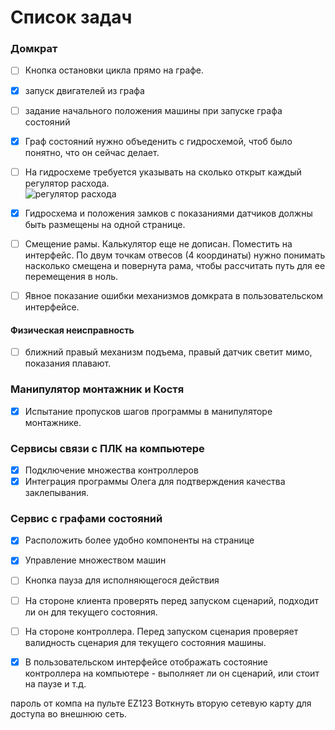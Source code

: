# Список задач

### Домкрат
- [ ] Кнопка остановки цикла прямо на графе.
- [x] запуск двигателей из графа
- [ ] задание начального положения машины при запуске графа состояний
- [x] Граф состояний нужно объеденить с гидросхемой, чтоб было понятно, что он сейчас делает. 
- [ ] На гидросхеме требуется указывать на сколько открыт каждый регулятор расхода.  
	![регулятор расхода](https://i.ibb.co/5Rg51M3/image.png)
- [x] Гидросхема и положения замков с показаниями датчиков должны быть размещены на одной странице.
- [ ] Смещение рамы. Калькулятор еще не дописан. Поместить на интерфейс. По двум точкам отвесов (4 координаты) нужно понимать насколько смещена и повернута рама, чтобы рассчитать путь для ее перемещения в ноль.

- [ ] Явное показание ошибки механизмов домкрата в пользовательском интерфейсе.

#### Физическая неисправность
- [ ] ближний правый механизм подъема, правый датчик светит мимо, показания плавают.

### Манипулятор монтажник и Костя

- [x] Испытание пропусков шагов программы в манипуляторе монтажнике.

### Сервисы связи с ПЛК на компьютере
- [x] Подключение множества контроллеров 
- [x] Интеграция программы Олега для подтверждения качества заклепывания.

### Сервис с графами состояний
- [x] Расположить более удобно компоненты на странице
- [x] Управление множеством машин 
- [ ] Кнопка пауза для исполняющегося действия
- [ ] На стороне клиента проверять перед запуском сценарий, подходит ли он для текущего состояния. 
- [ ] На стороне контроллера. Перед запуском сценария проверяет валидность сценария для текущего состояния машины. 
- [x] В пользовательском интерфейсе отображать состояние контроллера на компьютере - выполняет ли он сценарий, или стоит на паузе и т.д. 


пароль от компа на пульте
EZ123
Воткнуть вторую сетевую карту для доступа во внешнюю сеть.